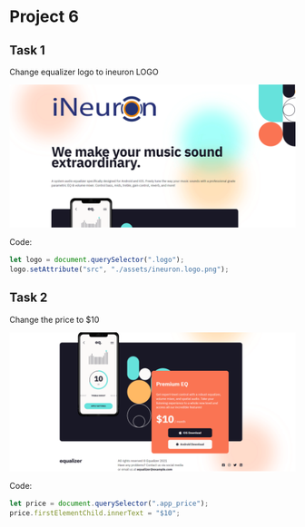 # Project 6

## Task 1

Change equalizer logo to ineuron LOGO

![Alt text](./assets/DOM%20P3%20SS-1.png)

Code:

```javascript
let logo = document.querySelector(".logo");
logo.setAttribute("src", "./assets/ineuron.logo.png");
```

## Task 2

Change the price to $10

![Alt text](./assets/DOM%20P3%20SS-2.png)

Code:

```javascript
let price = document.querySelector(".app_price");
price.firstElementChild.innerText = "$10";
```
